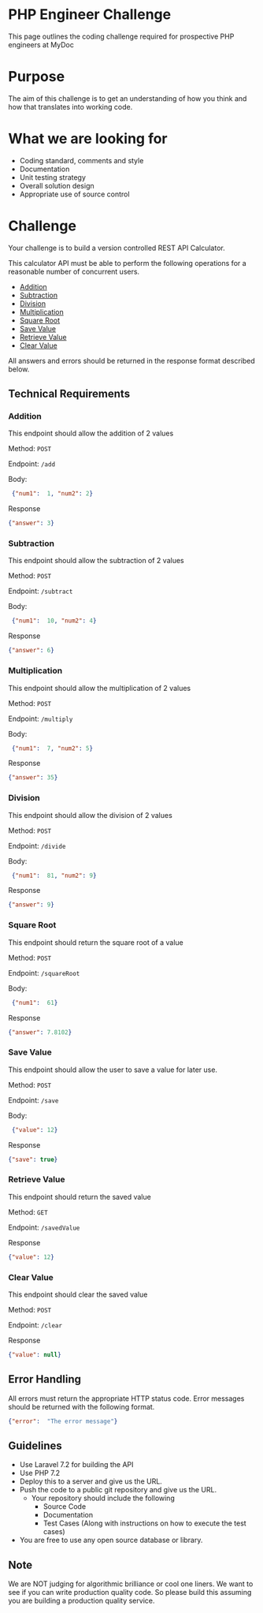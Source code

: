 # PHP Engineer Challenge
This page outlines the coding challenge required for prospective PHP engineers at MyDoc

# Purpose
The aim of this challenge is to get an understanding of how you think and how that translates into working code. 

# What we are looking for

- Coding standard, comments and style
- Documentation
- Unit testing strategy
- Overall solution design
- Appropriate use of source control

# Challenge

Your challenge is to build a version controlled REST API Calculator. 

This calculator API  must be able to perform the following operations for a reasonable number of concurrent users.

- [Addition](#addition)
- [Subtraction](#subtraction)
- [Division](#division)
- [Multiplication](#multiplication)
- [Square Root](#square-root)
- [Save Value](#save-value)
- [Retrieve Value](#retrieve-value)
- [Clear Value](#clear-value)

All answers and errors should be returned in the response format described below. 

## Technical Requirements

### Addition

This endpoint should allow the addition of 2 values

Method: `POST`

Endpoint: `/add`

Body: 
```json
 {"num1":  1, "num2": 2}
```

Response
```json
{"answer": 3}
```
  

### Subtraction

This endpoint should allow the subtraction of 2 values

Method: `POST`

Endpoint: `/subtract`

Body: 
```json
 {"num1":  10, "num2": 4}
```

Response
```json
{"answer": 6}
```

### Multiplication
This endpoint should allow the multiplication of 2 values

Method: `POST`

Endpoint: `/multiply`

Body: 
```json
 {"num1":  7, "num2": 5}
```

Response
```json
{"answer": 35}
```

### Division
This endpoint should allow the division of 2 values

Method: `POST`

Endpoint: `/divide`

Body: 
```json
 {"num1":  81, "num2": 9}
```

Response
```json
{"answer": 9}
```

### Square Root
This endpoint should return the square root of a value

Method: `POST`

Endpoint: `/squareRoot`

Body: 
```json
 {"num1":  61}
```

Response
```json
{"answer": 7.8102}
```

### Save Value
This endpoint should allow the user to save a value for later use. 

Method: `POST`

Endpoint: `/save`

Body: 
```json
 {"value": 12}
```

Response
```json
{"save": true}
```

### Retrieve Value
This endpoint should return the saved value

Method: `GET`

Endpoint: `/savedValue`

Response
```json
{"value": 12}
```

### Clear Value
This endpoint should clear the saved value

Method: `POST`

Endpoint: `/clear` 

Response
```json
{"value": null}
```

## Error Handling

All errors must return the appropriate HTTP status code. 
Error messages should be returned with the following format.

```json
{"error":  "The error message"}
```


## Guidelines

- Use Laravel 7.2 for building the API
- Use PHP 7.2
- Deploy this to a server and give us the URL.
- Push the code to a public git repository and give us the URL.
  - Your repository should include the following
    - Source Code
    - Documentation
    - Test Cases (Along with instructions on how to execute the test cases)
- You are free to use any open source database or library.

## Note
We are NOT judging for algorithmic brilliance or cool one liners. We want to see if you can write production quality code. So please build this assuming you are building a production quality service.


